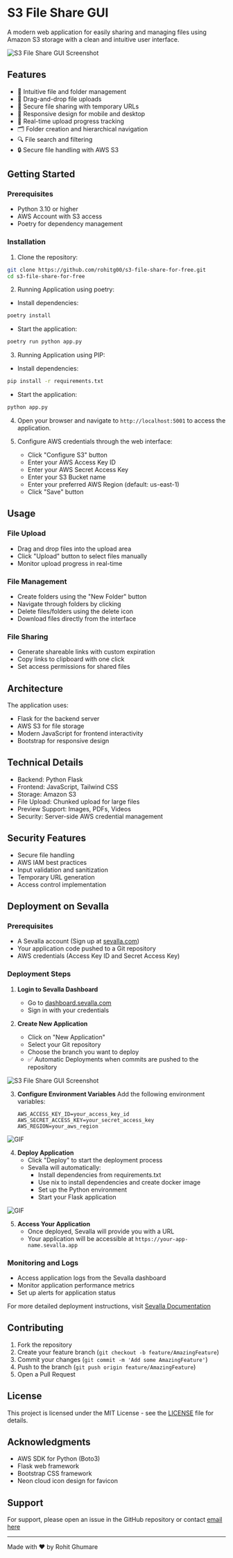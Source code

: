 # S3 File Share GUI

A modern web application for easily sharing and managing files using Amazon S3 storage with a clean and intuitive user interface.

![S3 File Share GUI Screenshot](static/img/screenshot.png)

## Features

- 📁 Intuitive file and folder management
- 🔄 Drag-and-drop file uploads
- 🔗 Secure file sharing with temporary URLs
- 📱 Responsive design for mobile and desktop
- 🎯 Real-time upload progress tracking
- 🗂️ Folder creation and hierarchical navigation
- 🔍 File search and filtering
- 🔒 Secure file handling with AWS S3

## Getting Started

### Prerequisites

- Python 3.10 or higher
- AWS Account with S3 access
- Poetry for dependency management

### Installation

1. Clone the repository: 
```bash
git clone https://github.com/rohitg00/s3-file-share-for-free.git
cd s3-file-share-for-free
```
2. Running Application using poetry:
- Install dependencies:
```bash
poetry install
```
- Start the application:
```bash
poetry run python app.py
```
3. Running Application using PIP:
- Install dependencies:
```bash
pip install -r requirements.txt
```
- Start the application:
```bash
python app.py
```

4. Open your browser and navigate to `http://localhost:5001` to access the application.

5. Configure AWS credentials through the web interface:
   - Click "Configure S3" button
   - Enter your AWS Access Key ID
   - Enter your AWS Secret Access Key
   - Enter your S3 Bucket name
   - Enter your preferred AWS Region (default: us-east-1)
   - Click "Save" button

## Usage

### File Upload
- Drag and drop files into the upload area
- Click "Upload" button to select files manually
- Monitor upload progress in real-time

### File Management
- Create folders using the "New Folder" button
- Navigate through folders by clicking
- Delete files/folders using the delete icon
- Download files directly from the interface

### File Sharing
- Generate shareable links with custom expiration
- Copy links to clipboard with one click
- Set access permissions for shared files

## Architecture

The application uses:
- Flask for the backend server
- AWS S3 for file storage
- Modern JavaScript for frontend interactivity
- Bootstrap for responsive design

## Technical Details

- Backend: Python Flask
- Frontend: JavaScript, Tailwind CSS
- Storage: Amazon S3
- File Upload: Chunked upload for large files
- Preview Support: Images, PDFs, Videos
- Security: Server-side AWS credential management

## Security Features

- Secure file handling
- AWS IAM best practices
- Input validation and sanitization
- Temporary URL generation
- Access control implementation

## Deployment on Sevalla

### Prerequisites
- A Sevalla account (Sign up at [sevalla.com](https://sevalla.com))
- Your application code pushed to a Git repository
- AWS credentials (Access Key ID and Secret Access Key)

### Deployment Steps

1. **Login to Sevalla Dashboard**
   - Go to [dashboard.sevalla.com](https://dashboard.sevalla.com)
   - Sign in with your credentials

2. **Create New Application**
   - Click on "New Application" 
   - Select your Git repository
   - Choose the branch you want to deploy
   - ✅ Automatic Deployments when commits are pushed to the repository

![S3 File Share GUI Screenshot](https://hostyourgif.live/uploads/1735479021630-s31.gif)

3. **Configure Environment Variables**
   Add the following environment variables:
   ```env
   AWS_ACCESS_KEY_ID=your_access_key_id
   AWS_SECRET_ACCESS_KEY=your_secret_access_key
   AWS_REGION=your_aws_region
   ```

![GIF](https://hostyourgif.live/uploads/1735479021720-s32.gif)

4. **Deploy Application**
   - Click "Deploy" to start the deployment process
   - Sevalla will automatically:
     - Install dependencies from requirements.txt
     - Use nix to install dependencies and create docker image
     - Set up the Python environment
     - Start your Flask application

![GIF](https://hostyourgif.live/uploads/1735479021811-s33.gif)

5. **Access Your Application**
   - Once deployed, Sevalla will provide you with a URL
   - Your application will be accessible at `https://your-app-name.sevalla.app`

### Monitoring and Logs

- Access application logs from the Sevalla dashboard
- Monitor application performance metrics
- Set up alerts for application status

For more detailed deployment instructions, visit [Sevalla Documentation](https://docs.sevalla.com)


## Contributing

1. Fork the repository
2. Create your feature branch (`git checkout -b feature/AmazingFeature`)
3. Commit your changes (`git commit -m 'Add some AmazingFeature'`)
4. Push to the branch (`git push origin feature/AmazingFeature`)
5. Open a Pull Request

## License

This project is licensed under the MIT License - see the [LICENSE](LICENSE) file for details.

## Acknowledgments

- AWS SDK for Python (Boto3)
- Flask web framework
- Bootstrap CSS framework
- Neon cloud icon design for favicon

## Support

For support, please open an issue in the GitHub repository or contact [email here](ghumare64@gmail.com)

---

Made with ❤️ by Rohit Ghumare